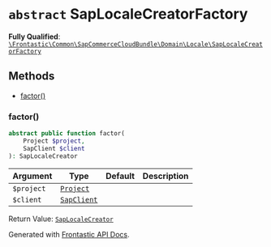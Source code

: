 # `abstract`  SapLocaleCreatorFactory

**Fully Qualified**: [`\Frontastic\Common\SapCommerceCloudBundle\Domain\Locale\SapLocaleCreatorFactory`](../../../../../src/php/SapCommerceCloudBundle/Domain/Locale/SapLocaleCreatorFactory.php)

## Methods

* [factor()](#factor)

### factor()

```php
abstract public function factor(
    Project $project,
    SapClient $client
): SapLocaleCreator
```

Argument|Type|Default|Description
--------|----|-------|-----------
`$project`|[`Project`](../../../ReplicatorBundle/Domain/Project.md)||
`$client`|[`SapClient`](../SapClient.md)||

Return Value: [`SapLocaleCreator`](SapLocaleCreator.md)

Generated with [Frontastic API Docs](https://github.com/FrontasticGmbH/apidocs).
